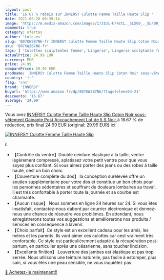 ```yaml
---
layout: post
title: '16.67 % rabais sur INNERSY Culotte Femme Taille Haute Slip '
date: 2021-06-28 06:39:14
image: 'https://m.media-amazon.com/images/I/31Ui-UF4stL._SL500_._SL400_.jpg'
comments: true
category: ofertas
author: 'tole.es'
slug: 'B07KW2B7N6-fr INNERSY Culotte Femme Taille Haute Slip Coton Noir sous-...'
sku: 'B07KW2B7N6-fr'
tags: [ 'Culottes sculptantes femme','Lingerie','Lingerie sculptante femme','Tenues de nuit, lingerie et sous-vêtements pour femme','Vêtements','Vêtements femme','innersy', ]
actualPrice: 24.99 EUR
currency: EUR
price: 24.99
comparePrice: 29.99 EUR
prodname: 'INNERSY Culotte Femme Taille Haute Slip Coton Noir sous-vêtement Gainante Post Accouchement Lot de 5  S  Noir '
country: 'fr'
flag: '🇫🇷'
brand: 'INNERSY'
buyurl: 'https://www.amazon.fr/dp/B07KW2B7N6/?tag=tolees0d-21'
descuento: '16.67'
average: '24.99'
---
```


Vous avez [INNERSY Culotte Femme Taille Haute Slip Coton Noir sous-vêtement Gainante Post Accouchement Lot de 5  S  Noir ](https://www.amazon.fr/dp/B07KW2B7N6/?tag=tolees0d-21)  à  16.67 % de réduction, prix final  24.99 EUR (original: 29.99 EUR) ici:

[![INNERSY Culotte Femme Taille Haute Slip ](https://m.media-amazon.com/images/I/31Ui-UF4stL._SL500_._SL400_.jpg)](https://www.amazon.fr/dp/B07KW2B7N6/?tag=tolees0d-21)

ℹ️:

- 【Contrôle du ventre】Double ceinture élastique à la taille, ventre légèrement compressé, aplatissez votre petit ventre pour que vous soyez plus confiant. Si vous aimez porter des jeans ou des robes à taille haute, cest un bon choix.
- 【Couverture complète du dos】 la conception surélevée offre un soutien supplémentaire pour votre dos et constitue un bon choix pour les personnes sédentaires et souffrant de douleurs lombaires au travail. Il est très confortable à porter toute la journée et sa courbe est charmante.
- 【Aucun risque】 Nous sommes en ligne 24 heures sur 24. Si vous êtes insatisfait, contactez-nous dabord par courrier électronique et donnez-nous une chance de résoudre vos problèmes. En attendant, nous enregistrerons toutes vos suggestions et améliorerons nos produits / services en conséquence à lavenir.
- 【Choix parfait】Ce style est un excellent cadeau pour les amis, les mères et les parents. Ils vont aimer ces culottes car cest vraiment très confortable. Ce style est particulièrement adapté à la récupération post-partum, en particulier après une césarienne, sans toucher lincision.
- 【Excellente finition】 Louverture des jambes est élastique et pas trop serrée. Nous utilisons une teinture naturelle, pas facile à estomper, plus sain, si vous êtes une peau sensible, ne vous inquiétez pas

[🛒 Achetez-le maintenant!!](https://www.amazon.fr/dp/B07KW2B7N6/?tag=tolees0d-21)
